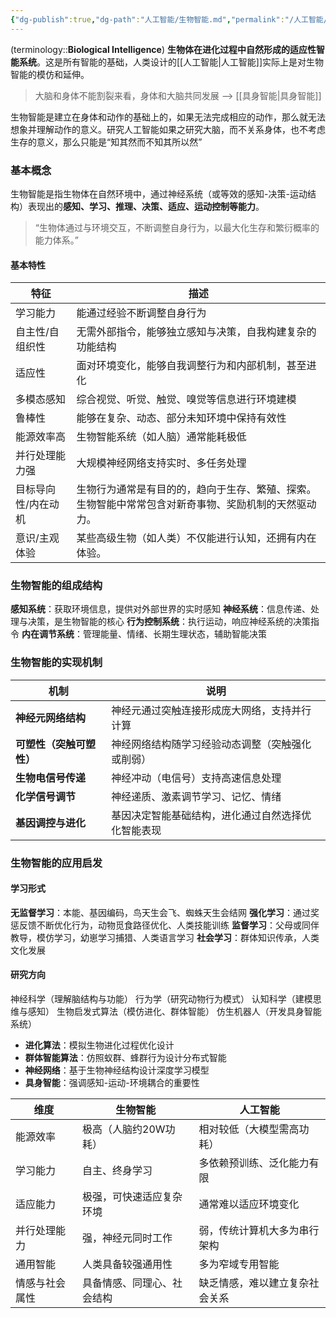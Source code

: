 ```yaml
---
{"dg-publish":true,"dg-path":"人工智能/生物智能.md","permalink":"/人工智能/生物智能/","dgPassFrontmatter":true,"noteIcon":"","created":"2024-10-15T16:16:47.517+08:00","updated":"2025-06-22T00:47:53.284+08:00"}
---
```


(terminology::**Biological Intelligence**)
**生物体在进化过程中自然形成的适应性智能系统**。这是所有智能的基础，人类设计的[[人工智能\|人工智能]]实际上是对生物智能的模仿和延伸。
> 大脑和身体不能割裂来看，身体和大脑共同发展  -->  [[具身智能\|具身智能]]

生物智能是建立在身体和动作的基础上的，如果无法完成相应的动作，那么就无法想象并理解动作的意义。研究人工智能如果之研究大脑，而不关系身体，也不考虑生存的意义，那么只能是“知其然而不知其所以然”

### 基本概念
生物智能是指生物体在自然环境中，通过神经系统（或等效的感知-决策-运动结构）表现出的**感知、学习、推理、决策、适应、运动控制等能力**。
> “生物体通过与环境交互，不断调整自身行为，以最大化生存和繁衍概率的能力体系。”

#### 基本特性

| 特征         | 描述                                                 |
| ---------- | -------------------------------------------------- |
| 学习能力       | 能通过经验不断调整自身行为                                      |
| 自主性/自组织性   | 无需外部指令，能够独立感知与决策，自我构建复杂的功能结构                       |
| 适应性        | 面对环境变化，能够自我调整行为和内部机制，甚至进化                          |
| 多模态感知      | 综合视觉、听觉、触觉、嗅觉等信息进行环境建模                             |
| 鲁棒性        | 能够在复杂、动态、部分未知环境中保持有效性                              |
| 能源效率高      | 生物智能系统（如人脑）通常能耗极低                                  |
| 并行处理能力强    | 大规模神经网络支持实时、多任务处理                                  |
| 目标导向性/内在动机 | 生物行为通常是有目的的，趋向于生存、繁殖、探索。生物智能中常常包含对新奇事物、奖励机制的天然驱动力。 |
| 意识/主观体验    | 某些高级生物（如人类）不仅能进行认知，还拥有内在体验。                        |

### 生物智能的组成结构
**感知系统**：获取环境信息，提供对外部世界的实时感知
**神经系统**：信息传递、处理与决策，是生物智能的核心
**行为控制系统**：执行运动，响应神经系统的决策指令
**内在调节系统**：管理能量、情绪、长期生理状态，辅助智能决策


### 生物智能的实现机制

| 机制         | 说明                        |
| ---------- | ------------------------- |
| **神经元网络结构**    | 神经元通过突触连接形成庞大网络，支持并行计算    |
| **可塑性（突触可塑性）** | 神经网络结构随学习经验动态调整（突触强化或削弱）  |
| **生物电信号传递**    | 神经冲动（电信号）支持高速信息处理         |
| **化学信号调节**     | 神经递质、激素调节学习、记忆、情绪         |
| **基因调控与进化**    | 基因决定智能基础结构，进化通过自然选择优化智能表现 |

### 生物智能的应用启发

#### 学习形式
**无监督学习**：本能、基因编码，鸟天生会飞、蜘蛛天生会结网
**强化学习**：通过奖惩反馈不断优化行为，动物觅食路径优化、人类技能训练
**监督学习**：父母或同伴教导，模仿学习，幼崽学习捕猎、人类语言学习
**社会学习**：群体知识传承，人类文化发展

#### 研究方向
神经科学（理解脑结构与功能）
行为学（研究动物行为模式）
认知科学（建模思维与感知）
生物启发式算法（模仿进化、群体智能）
仿生机器人（开发具身智能系统）

- **进化算法**：模拟生物进化过程优化设计
- **群体智能算法**：仿照蚁群、蜂群行为设计分布式智能
- **神经网络**：基于生物神经结构设计深度学习模型
- **具身智能**：强调感知-运动-环境耦合的重要性


|维度|生物智能|人工智能|
|---|---|---|
|能源效率|极高（人脑约20W功耗）|相对较低（大模型需高功耗）|
|学习能力|自主、终身学习|多依赖预训练、泛化能力有限|
|适应能力|极强，可快速适应复杂环境|通常难以适应环境变化|
|并行处理能力|强，神经元同时工作|弱，传统计算机大多为串行架构|
|通用智能|人类具备较强通用性|多为窄域专用智能|
|情感与社会属性|具备情感、同理心、社会结构|缺乏情感，难以建立复杂社会关系|

